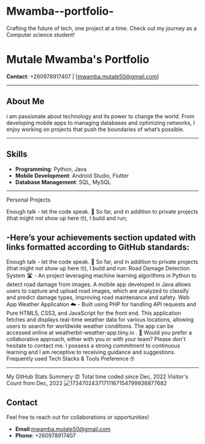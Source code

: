 # Mwamba--portfolio-
Crafting the future of tech, one project at a time. Check out my journey as a Computer science student!
# Mutale Mwamba's Portfolio  

**Contact**: +260978917407 | [mwamba.mutale50@gmail.com]  

---

## About Me  
i am passionate about technology and its power to change the world. From developing mobile apps to managing databases and optimizing networks, I enjoy working on projects that push the boundaries of what’s possible.  

---

## Skills  
- **Programming**: Python, Java  
- **Mobile Development**: Android Studio, Flutter  
- **Database Management**: SQL, MySQL  

---

Personal Projects  

Enough talk - let the code speak. 🤠 So far, and in addition to private projects (that might not show up here 🤓), I build and run;

-Here’s your achievements section updated with links formatted according to GitHub standards:
---
Enough talk - let the code speak. 🤠 So far, and in addition to private projects (that might not show up here 🤓), I build and run:
Road Damage Detection System 🛣️ - An project leveraging machine learning algorithms in Python to detect road damage from images. A mobile app developed in Java allows users to capture and upload road images, which are analyzed to classify and predict damage types, improving road maintenance and safety. 
Web App Weather Application ☁️ - Built using PHP for handling API requests and Pure HTML5, CSS3, and JavaScript for the front end. This application fetches and displays real-time weather data for various locations, allowing users to search for worldwide weather conditions. The app can be accessed online at weatherbit-weather-app.tiiny.io
.
👯 Would you prefer a collaborative approach, either with you or with your team? Please don't hesitate to contact me. I possess a strong commitment to continuous learning and I am receptive to receiving guidance and suggestions.
Frequently used Tech Stacks & Tools Preference 🤓

                           

---
My GitHub Stats Summery 😍 Total time coded since Dec, 2022
Visitor's Count from Dec, 2022
![17347024371711167154799936877682](https://github.com/user-attachments/assets/940fccd3-d4a8-4990-84a7-269b4b308520)


## Contact  
Feel free to reach out for collaborations or opportunities!  
- **Email**:mwamba.mutale50@gmail.com  
- **Phone**: +260978917407
